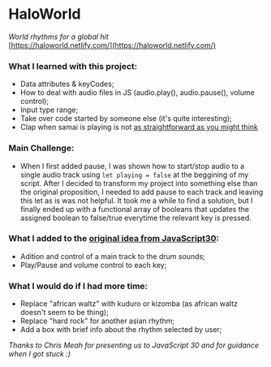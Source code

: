 # HaloWorld  
*World rhythms for a global hit*  
[https://haloworld.netlify.com/](https://haloworld.netlify.com/)

### What I learned with this project:  
  - Data attributes & keyCodes;  
  - How to deal with audio files in JS (audio.play(), audio.pause(), volume control);  
  - Input type range;  
  - Take over code started by someone else (it's quite interesting);  
  - Clap when samai is playing is not [as straightforward as you might think](https://daturaonline.com/rhythm-breakdown-samai#)  
  
### Main Challenge:  
  - When I first added pause, I was shown how to start/stop audio to a  single audio track using `let playing = false` at the beggining 
  of my script. After I decided to transform my project into something else than the original proposition, I needed to add pause to each 
  track and leaving this let as is was not helpful. It took me a while to find a solution, but I finally ended up with a functional array 
  of booleans that updates the assigned boolean to false/true everytime the relevant key is pressed.
  
### What I added to the [original idea from JavaScript30](https://github.com/wesbos/JavaScript30/tree/master/01%20-%20JavaScript%20Drum%20Kit):  
- Adition and control of a main track to the drum sounds;
- Play/Pause and volume control to each key;

  
### What I would do if I had more time:  
- Replace "african waltz" with kuduro or kizomba (as african waltz doesn't seem to be thing);  
- Replace "hard rock" for another asian rhythm;  
- Add a box with brief info about the rhythm selected by user;
  
  
*Thanks to Chris Meah for presenting us to JavaScript 30 and for guidance when I got stuck :)*   
